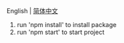 English | [简体中文](./README.zh-CN.md)

1. run 'npm install' to install package
2. run 'npm start' to start project
